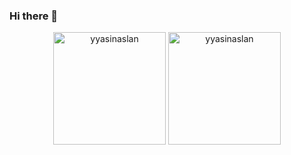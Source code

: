 ### Hi there 👋

<!--
**yyasinaslan/yyasinaslan** is a ✨ _special_ ✨ repository because its `README.md` (this file) appears on your GitHub profile.

Here are some ideas to get you started:

- 🔭 I’m currently working on ...
- 🌱 I’m currently learning ...
- 👯 I’m looking to collaborate on ...
- 🤔 I’m looking for help with ...
- 💬 Ask me about ...
- 📫 How to reach me: ...
- 😄 Pronouns: ...
- ⚡ Fun fact: ...
-->


<p align="center">
<img src="https://github-readme-stats.vercel.app/api?username=yyasinaslan&show_icons=true&theme=great-gatsby&count_private=true&include_all_commits=true" alt="yyasinaslan" height="180" />
<img src="https://github-readme-stats.vercel.app/api/top-langs?username=yyasinaslan&show_icons=true&theme=great-gatsby&count_private=true&include_all_commits=true" alt="yyasinaslan"  height="180" />
</p>
